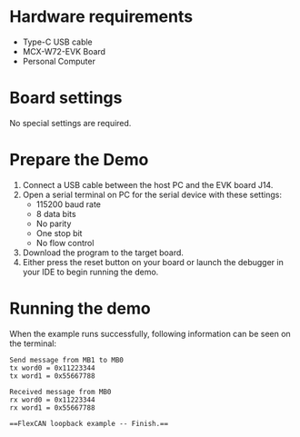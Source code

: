 Hardware requirements
=====================
- Type-C USB cable
- MCX-W72-EVK Board
- Personal Computer

Board settings
==============
No special settings are required.

Prepare the Demo
================
1. Connect a USB cable between the host PC and the EVK board J14.
2. Open a serial terminal on PC for the serial device with these settings:
    - 115200 baud rate
    - 8 data bits
    - No parity
    - One stop bit
    - No flow control
3. Download the program to the target board.
4. Either press the reset button on your board or launch the debugger in your IDE to begin running
   the demo.

Running the demo
================
When the example runs successfully, following information can be seen on the terminal:

~~~~~~~~~~~~~~~~~~~~~
Send message from MB1 to MB0
tx word0 = 0x11223344
tx word1 = 0x55667788

Received message from MB0
rx word0 = 0x11223344
rx word1 = 0x55667788

==FlexCAN loopback example -- Finish.==
~~~~~~~~~~~~~~~~~~~~~
